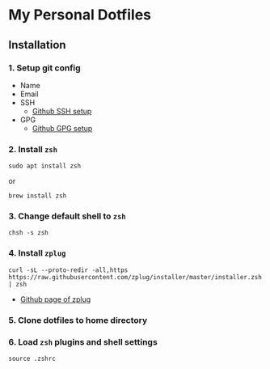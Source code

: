 # My Personal Dotfiles

## Installation

### 1. Setup git config
- Name
- Email
- SSH
    - [Github SSH setup](https://docs.github.com/en/github/authenticating-to-github/connecting-to-github-with-ssh)
- GPG
    - [Github GPG setup](https://docs.github.com/en/github/authenticating-to-github/managing-commit-signature-verification)

### 2. Install `zsh`
```
sudo apt install zsh
```
or
```
brew install zsh
```

### 3. Change default shell to `zsh`
```
chsh -s zsh
```

### 4. Install `zplug`
```
curl -sL --proto-redir -all,https https://raw.githubusercontent.com/zplug/installer/master/installer.zsh | zsh
```
- [Github page of zplug](https://github.com/zplug/zplug)

### 5. Clone dotfiles to home directory

### 6. Load `zsh` plugins and shell settings
```
source .zshrc
```
